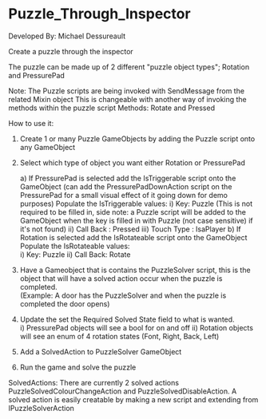 # Puzzle_Through_Inspector

Developed By: Michael Dessureault

Create a puzzle through the inspector

The puzzle can be made up of 2 different "puzzle object types"; Rotation and PressurePad

Note: The Puzzle scripts are being invoked with SendMessage from the related Mixin object
      This is changeable with another way of invoking the methods within the puzzle script
	  Methods: Rotate and Pressed

How to use it:

 1. Create 1 or many Puzzle GameObjects by adding the Puzzle script onto any GameObject
 
 2. Select which type of object you want either Rotation or PressurePad
 
 	a) If PressurePad is selected add the IsTriggerable script onto the GameObject (can add the PressurePadDownAction script on the PressurePad for a small visual effect of it going down for demo purposes)
 Populate the IsTriggerable values:	
 	i)   Key: Puzzle (This is not required to be filled in, side note: a Puzzle script will be added to the GameObject when the key is filled in with Puzzle (not case sensitive) if it's not found)
 	ii)  Call Back : Pressed
 	iii) Touch Type : IsaPlayer
 b) If Rotation is selected add the IsRotateable script onto the GameObject
 Populate the IsRotateable values:	
 	i)  Key: Puzzle
 	ii) Call Back: Rotate

 2. Have a Gameobject that is contains the PuzzleSolver script, this is the object that will have a solved action occur when the puzzle is completed.  
    (Example: A door has the PuzzleSolver and when the puzzle is completed the door opens)

 3. Update the set the Required Solved State field to what is wanted.  
    i) PressurePad objects will see a bool for on and off
    ii) Rotation objects will see an enum of 4 rotation states (Font, Right, Back, Left)

 4. Add a SolvedAction to PuzzleSolver GameObject
 
 5. Run the game and solve the puzzle

 SolvedActions: 
  There are currently 2 solved actions PuzzleSolvedColourChangeAction and PuzzleSolvedDisableAction.
  A solved action is easily creatable by making a new script and extending from IPuzzleSolverAction
